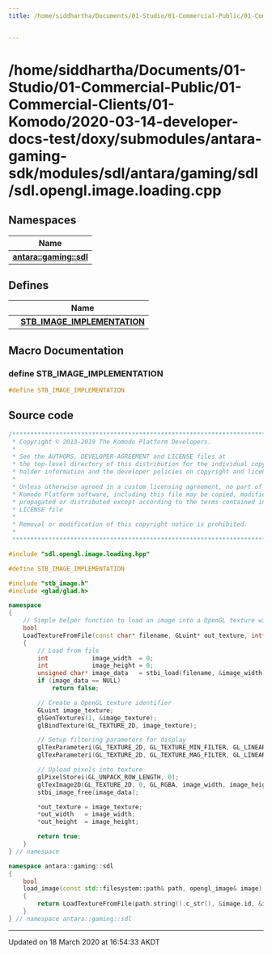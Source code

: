 ```yaml
---
title: /home/siddhartha/Documents/01-Studio/01-Commercial-Public/01-Commercial-Clients/01-Komodo/2020-03-14-developer-docs-test/doxy/submodules/antara-gaming-sdk/modules/sdl/antara/gaming/sdl/sdl.opengl.image.loading.cpp


---
```


# /home/siddhartha/Documents/01-Studio/01-Commercial-Public/01-Commercial-Clients/01-Komodo/2020-03-14-developer-docs-test/doxy/submodules/antara-gaming-sdk/modules/sdl/antara/gaming/sdl/sdl.opengl.image.loading.cpp







## Namespaces

| Name           |
| -------------- |
| **[antara::gaming::sdl](Namespaces/namespaceantara_1_1gaming_1_1sdl.md)**  |





## Defines

|                | Name           |
| -------------- | -------------- |
|  | **[STB_IMAGE_IMPLEMENTATION](Files/sdl_8opengl_8image_8loading_8cpp.md#define-stb_image_implementation)**  |







## Macro Documentation

### define STB_IMAGE_IMPLEMENTATION

```cpp
#define STB_IMAGE_IMPLEMENTATION
```






























## Source code

```cpp
/******************************************************************************
 * Copyright © 2013-2019 The Komodo Platform Developers.                      *
 *                                                                            *
 * See the AUTHORS, DEVELOPER-AGREEMENT and LICENSE files at                  *
 * the top-level directory of this distribution for the individual copyright  *
 * holder information and the developer policies on copyright and licensing.  *
 *                                                                            *
 * Unless otherwise agreed in a custom licensing agreement, no part of the    *
 * Komodo Platform software, including this file may be copied, modified,     *
 * propagated or distributed except according to the terms contained in the   *
 * LICENSE file                                                               *
 *                                                                            *
 * Removal or modification of this copyright notice is prohibited.            *
 *                                                                            *
 ******************************************************************************/

#include "sdl.opengl.image.loading.hpp"

#define STB_IMAGE_IMPLEMENTATION

#include "stb_image.h"
#include <glad/glad.h>

namespace
{
    // Simple helper function to load an image into a OpenGL texture with common settings
    bool
    LoadTextureFromFile(const char* filename, GLuint* out_texture, int* out_width, int* out_height)
    {
        // Load from file
        int            image_width  = 0;
        int            image_height = 0;
        unsigned char* image_data   = stbi_load(filename, &image_width, &image_height, NULL, 4);
        if (image_data == NULL)
            return false;

        // Create a OpenGL texture identifier
        GLuint image_texture;
        glGenTextures(1, &image_texture);
        glBindTexture(GL_TEXTURE_2D, image_texture);

        // Setup filtering parameters for display
        glTexParameteri(GL_TEXTURE_2D, GL_TEXTURE_MIN_FILTER, GL_LINEAR);
        glTexParameteri(GL_TEXTURE_2D, GL_TEXTURE_MAG_FILTER, GL_LINEAR);

        // Upload pixels into texture
        glPixelStorei(GL_UNPACK_ROW_LENGTH, 0);
        glTexImage2D(GL_TEXTURE_2D, 0, GL_RGBA, image_width, image_height, 0, GL_RGBA, GL_UNSIGNED_BYTE, image_data);
        stbi_image_free(image_data);

        *out_texture = image_texture;
        *out_width   = image_width;
        *out_height  = image_height;

        return true;
    }
} // namespace

namespace antara::gaming::sdl
{
    bool
    load_image(const std::filesystem::path& path, opengl_image& image)
    {
        return LoadTextureFromFile(path.string().c_str(), &image.id, &image.width, &image.height);
    }
} // namespace antara::gaming::sdl
```


-------------------------------

Updated on 18 March 2020 at 16:54:33 AKDT
